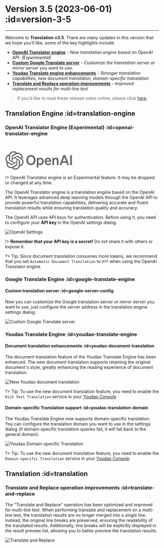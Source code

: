 # Version 3.5 (2023-06-01) :id=version-3-5

---

Welcome to **Translation v3.5**. There are many updates in this version that we hope you'll like, some of the key highlights include:

- [**OpenAI Translator engine**](#openai-translator-engine) - _New translation engine based on OpenAI API. (Experimental)_
- [**Custom Google Translate server**](#google-translate-engine) - _Customize the translation server or mirror server you want to use._
- [**Youdao Translate engine enhancements**](#youdao-translate-engine) - _Stronger translation capabilities, new document translation, domain-specific translation_
- [**Translate and Replace operation improvements**](#translate-and-replace) - _Improved replacement results for multi-line text_

> If you'd like to read these release notes online, please click [here](#/en/updates ':ignore :target=_blank').

## Translation Engine :id=translation-engine

### OpenAI Translator Engine (Experimental) :id=openai-translator-engine

<br/>

![OpenAI Translator Engine](/img/logo/openai.svg ':size=x60')

!> OpenAI Translator engine is an Experimental feature. It may be dropped or changed at any time.

The OpenAI Translator engine is a translation engine based on the OpenAI API.
It leverages advanced deep learning models through the OpenAI API to provide powerful translation capabilities,
delivering accurate and fluent translation results while ensuring translation quality and accuracy.

The OpenAI API uses API keys for authentication.
Before using it, you need to configure your **API key** in the OpenAI settings dialog.

![OpenAI Settings](/updates/img/v3_5/openai_settings.png)

!> **Remember that your API key is a secret!** Do not share it with others or expose it.

?> Tip: Since document translation consumes more tokens,
we recommend that you set `Automatic Document Translation` to `Off` when using the OpenAI Translator engine.

### Google Translate Engine :id=google-translate-engine

#### Custom translation server :id=google-server-config

Now you can customize the Google translation server or mirror server you want to use,
just configure the server address in the translation engine settings dialog:

![Custom Google Translate server](/updates/img/v3_5/google_translate_settings.png)

### Youdao Translate Engine :id=youdao-translate-engine

#### Document translation enhancements :id=youdao-document-translation

The document translation feature of the Youdao Translate Engine has been enhanced.
The new document translation supports retaining the original document's style,
greatly enhancing the reading experience of document translation.

![New Youdao document translation](/updates/img/v3_5/youdo_doc_translation.png)

?> Tip: To use the new document translation feature,
you need to enable the `Rich Text Translation` service in your [Youdao Console](https://ai.youdao.com/console).

#### Domain-specific Translation support :id=youdao-translation-domain

The Youdao Translate Engine now supports domain-specific translation.
You can configure the translation domain you want to use in the settings dialog
(if domain-specific translation queries fail, it will fall back to the general domain).

![Youdao Domain-specific Translation](/updates/img/v3_5/youdao_translate_settings.png)

?> Tip: To use the new document translation feature,
you need to enable the `Domain-specific Translation` service in your [Youdao Console](https://ai.youdao.com/console).

## Translation :id=translation

### Translate and Replace operation improvements :id=translate-and-replace

The "Translate and Replace" operation has been optimized and improved for multi-line text.
When performing translate and replacement on a multi-line text,
the translation results are no longer merged into a single line.
Instead, the original line breaks are preserved, ensuring the readability of the translated results.
Additionally, line breaks will be explicitly displayed in the result preview list,
allowing you to better preview the translation results.

![Translate and Replace](/updates/img/v3_5/translate-and-replace.gif)